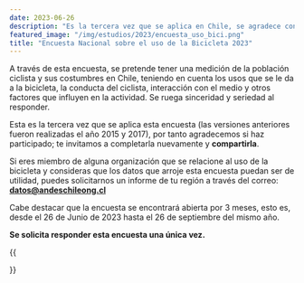 ```yaml
---
date: 2023-06-26
description: "Es la tercera vez que se aplica en Chile, se agradece contestarla y Compartirla"
featured_image: "/img/estudios/2023/encuesta_uso_bici.png"
title: "Encuesta Nacional sobre el uso de la Bicicleta 2023"
---
```


A través de esta encuesta, se pretende tener una medición de la población ciclista y sus costumbres en Chile, teniendo en cuenta los usos que se le da a la bicicleta, la conducta del ciclista, interacción con el medio y otros factores que influyen en la actividad. Se ruega sinceridad y seriedad al responder.

Esta es la tercera vez que se aplica esta encuesta (las versiones anteriores fueron realizadas el año 2015 y 2017), por tanto agradecemos si haz participado; te invitamos a completarla nuevamente y **compartirla**.

Si eres miembro de alguna organización que se relacione al uso de la bicicleta y consideras que los datos que arroje esta encuesta puedan ser de utilidad, puedes solicitarnos un informe de tu región a través del correo: **<datos@andeschileong.cl>**

Cabe destacar que la encuesta se encontrará abierta por 3 meses, esto es, desde el 26 de Junio de 2023 hasta el 26 de septiembre del mismo año.

**Se solicita responder esta encuesta una única vez.**

{{<form url="https://docs.google.com/forms/d/e/1FAIpQLSekAFMeeEgyyBxy-kvQoGzH9rMN38_bRr0SNEC7kxGGJ8zajA/viewform?embedded=true">}}
